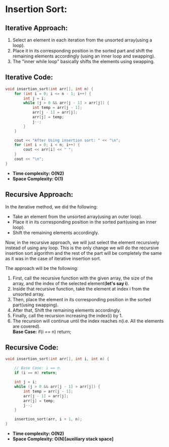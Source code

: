 # Insertion Sort:

## **Iterative Approach:**

1.  Select an element in each iteration from the unsorted array(using a loop).
2.  Place it in its corresponding position in the sorted part and shift the remaining elements accordingly (using an inner loop and swapping).
3.  The "inner while loop" basically shifts the elements using swapping.

## Iterative Code:
```c++
void insertion_sort(int arr[], int n) {
    for (int i = 0; i <= n - 1; i++) {
        int j = i;
        while (j > 0 && arr[j - 1] > arr[j]) {
            int temp = arr[j - 1];
            arr[j - 1] = arr[j];
            arr[j] = temp;
            j--;
        }
    }

    cout << "After Using insertion sort: " << "\n";
    for (int i = 0; i < n; i++) {
        cout << arr[i] << " ";
    }
    cout << "\n";
}
```

- **Time complexity: O(N2)**
- **Space Complexity: O(1)**


## **Recursive Approach**: 

In the iterative method, we did the following:

-   Take an element from the unsorted array(using an outer loop).
-   Place it in its corresponding position in the sorted part(using an inner loop).
-   Shift the remaining elements accordingly.

Now, in the recursive approach, we will just select the element recursively instead of using any loop. This is the only change we will do the recursive insertion sort algorithm and the rest of the part will be completely the same as it was in the case of iterative insertion sort.

The approach will be the following:

1.  First, call the recursive function with the given array, the size of the array, and the index of the selected element(**let's say i**).
2.  Inside that recursive function, take the element at index i from the unsorted array.
3.  Then, place the element in its corresponding position in the sorted part(using swapping).
4.  After that, Shift the remaining elements accordingly.
5.  Finally, call the recursion increasing the index(i) by 1.
6.  The recursion will continue until the index reaches n(i.e. All the elements are covered).\
    **Base Case:** if(i == n) return;
    
 ## Recursive Code:
```c++
void insertion_sort(int arr[], int i, int n) {

    // Base Case: i == n.
    if (i == n) return;

    int j = i;
    while (j > 0 && arr[j - 1] > arr[j]) {
        int temp = arr[j - 1];
        arr[j - 1] = arr[j];
        arr[j] = temp;
        j--;
    }

    insertion_sort(arr, i + 1, n);
}
```

- **Time complexity: O(N2)**
- **Space Complexity: O(N)[auxiliary stack space]**
